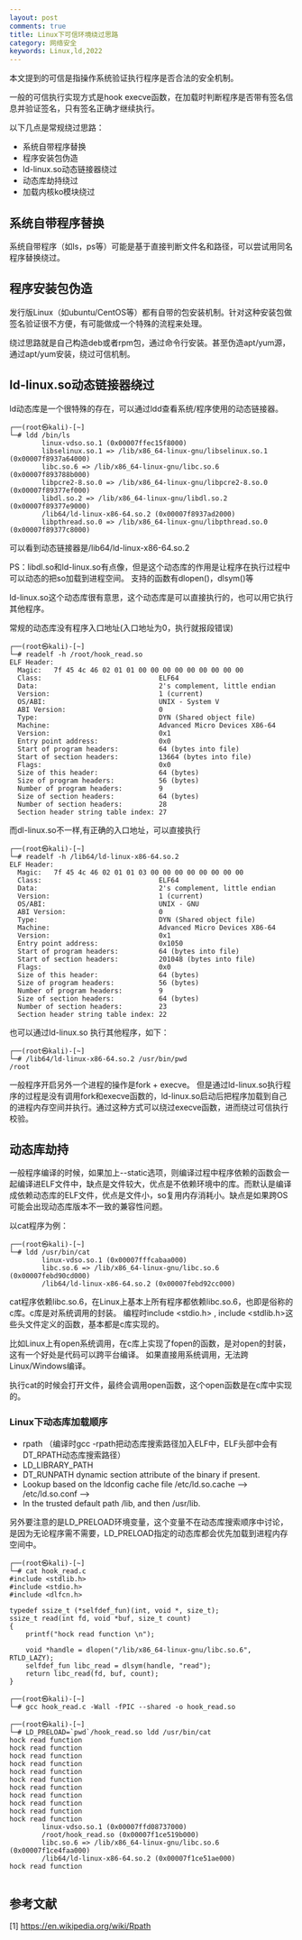 ```yaml
---
layout: post
comments: true
title: Linux下可信环境绕过思路
category: 网络安全
keywords: Linux,ld,2022
---
```


本文提到的可信是指操作系统验证执行程序是否合法的安全机制。

一般的可信执行实现方式是hook execve函数，在加载时判断程序是否带有签名信息并验证签名，只有签名正确才继续执行。

以下几点是常规绕过思路：
+ 系统自带程序替换
+ 程序安装包伪造
+ ld-linux.so动态链接器绕过
+ 动态库劫持绕过
+ 加载内核ko模块绕过

## 系统自带程序替换
系统自带程序（如ls，ps等）可能是基于直接判断文件名和路径，可以尝试用同名程序替换绕过。

## 程序安装包伪造
发行版Linux（如ubuntu/CentOS等）都有自带的包安装机制。针对这种安装包做签名验证很不方便，有可能做成一个特殊的流程来处理。

绕过思路就是自己构造deb或者rpm包，通过命令行安装。甚至伪造apt/yum源，通过apt/yum安装，绕过可信机制。

## ld-linux.so动态链接器绕过
ld动态库是一个很特殊的存在，可以通过ldd查看系统/程序使用的动态链接器。

```
┌──(root㉿kali)-[~]
└─# ldd /bin/ls 
        linux-vdso.so.1 (0x00007ffec15f8000)
        libselinux.so.1 => /lib/x86_64-linux-gnu/libselinux.so.1 (0x00007f8937a64000)
        libc.so.6 => /lib/x86_64-linux-gnu/libc.so.6 (0x00007f893788b000)
        libpcre2-8.so.0 => /lib/x86_64-linux-gnu/libpcre2-8.so.0 (0x00007f89377ef000)
        libdl.so.2 => /lib/x86_64-linux-gnu/libdl.so.2 (0x00007f89377e9000)
        /lib64/ld-linux-x86-64.so.2 (0x00007f8937ad2000)
        libpthread.so.0 => /lib/x86_64-linux-gnu/libpthread.so.0 (0x00007f89377c8000)
```

可以看到动态链接器是/lib64/ld-linux-x86-64.so.2

PS：libdl.so和ld-linux.so有点像，但是这个动态库的作用是让程序在执行过程中可以动态的把so加载到进程空间。
支持的函数有dlopen()，dlsym()等

ld-linux.so这个动态库很有意思，这个动态库是可以直接执行的，也可以用它执行其他程序。

常规的动态库没有程序入口地址(入口地址为0，执行就报段错误)
```
┌──(root㉿kali)-[~]
└─# readelf -h /root/hook_read.so         
ELF Header:
  Magic:   7f 45 4c 46 02 01 01 00 00 00 00 00 00 00 00 00 
  Class:                             ELF64
  Data:                              2's complement, little endian
  Version:                           1 (current)
  OS/ABI:                            UNIX - System V
  ABI Version:                       0
  Type:                              DYN (Shared object file)
  Machine:                           Advanced Micro Devices X86-64
  Version:                           0x1
  Entry point address:               0x0
  Start of program headers:          64 (bytes into file)
  Start of section headers:          13664 (bytes into file)
  Flags:                             0x0
  Size of this header:               64 (bytes)
  Size of program headers:           56 (bytes)
  Number of program headers:         9
  Size of section headers:           64 (bytes)
  Number of section headers:         28
  Section header string table index: 27

```

而dl-linux.so不一样,有正确的入口地址，可以直接执行
```
┌──(root㉿kali)-[~]
└─# readelf -h /lib64/ld-linux-x86-64.so.2
ELF Header:
  Magic:   7f 45 4c 46 02 01 01 03 00 00 00 00 00 00 00 00 
  Class:                             ELF64
  Data:                              2's complement, little endian
  Version:                           1 (current)
  OS/ABI:                            UNIX - GNU
  ABI Version:                       0
  Type:                              DYN (Shared object file)
  Machine:                           Advanced Micro Devices X86-64
  Version:                           0x1
  Entry point address:               0x1050
  Start of program headers:          64 (bytes into file)
  Start of section headers:          201048 (bytes into file)
  Flags:                             0x0
  Size of this header:               64 (bytes)
  Size of program headers:           56 (bytes)
  Number of program headers:         9
  Size of section headers:           64 (bytes)
  Number of section headers:         23
  Section header string table index: 22

```

也可以通过ld-linux.so 执行其他程序，如下：
```
┌──(root㉿kali)-[~]
└─# /lib64/ld-linux-x86-64.so.2 /usr/bin/pwd
/root

```
一般程序开启另外一个进程的操作是fork + execve。
但是通过ld-linux.so执行程序的过程是没有调用fork和execve函数的，ld-linux.so启动后把程序加载到自己的进程内存空间并执行。通过这种方式可以绕过execve函数，进而绕过可信执行校验。

## 动态库劫持
一般程序编译的时候，如果加上--static选项，则编译过程中程序依赖的函数会一起编译进ELF文件中，缺点是文件较大，优点是不依赖环境中的库。而默认是编译成依赖动态库的ELF文件，优点是文件小，so复用内存消耗小。缺点是如果跨OS可能会出现动态库版本不一致的兼容性问题。

以cat程序为例：
```
┌──(root㉿kali)-[~]
└─# ldd /usr/bin/cat
        linux-vdso.so.1 (0x00007fffcabaa000)
        libc.so.6 => /lib/x86_64-linux-gnu/libc.so.6 (0x00007febd90cd000)
        /lib64/ld-linux-x86-64.so.2 (0x00007febd92cc000)
```

cat程序依赖libc.so.6，在Linux上基本上所有程序都依赖libc.so.6，也即是俗称的c库。c库是对系统调用的封装。
编程时include <stdio.h> , include <stdlib.h>这些头文件定义的函数，基本都是c库实现的。

比如Linux上有open系统调用，在c库上实现了fopen的函数，是对open的封装，这有一个好处是代码可以跨平台编译。
如果直接用系统调用，无法跨Linux/Windows编译。

执行cat的时候会打开文件，最终会调用open函数，这个open函数是在c库中实现的。

### Linux下动态库加载顺序
+ rpath （编译时gcc -rpath把动态库搜索路径加入ELF中，ELF头部中会有DT_RPATH动态库搜索路径）
+ LD_LIBRARY_PATH
+ DT_RUNPATH dynamic section attribute of the binary if present.
+ Lookup based on the ldconfig cache file /etc/ld.so.cache --> /etc/ld.so.conf --> 
+ In the trusted default path /lib, and then /usr/lib.

另外要注意的是LD_PRELOAD环境变量，这个变量不在动态库搜索顺序中讨论，是因为无论程序需不需要，LD_PRELOAD指定的动态库都会优先加载到进程内存空间中。

```
┌──(root㉿kali)-[~]
└─# cat hook_read.c
#include <stdlib.h>
#include <stdio.h>
#include <dlfcn.h>

typedef ssize_t (*selfdef_fun)(int, void *, size_t);
ssize_t read(int fd, void *buf, size_t count)
{
    printf("hock read function \n");

    void *handle = dlopen("/lib/x86_64-linux-gnu/libc.so.6", RTLD_LAZY);
    selfdef_fun libc_read = dlsym(handle, "read");
    return libc_read(fd, buf, count);
}

┌──(root㉿kali)-[~]
└─# gcc hook_read.c -Wall -fPIC --shared -o hook_read.so

┌──(root㉿kali)-[~]
└─# LD_PRELOAD=`pwd`/hook_read.so ldd /usr/bin/cat      
hock read function 
hock read function 
hock read function 
hock read function 
hock read function 
hock read function 
hock read function 
hock read function 
hock read function 
hock read function 
hock read function 
        linux-vdso.so.1 (0x00007ffd08737000)
        /root/hook_read.so (0x00007f1ce519b000)
        libc.so.6 => /lib/x86_64-linux-gnu/libc.so.6 (0x00007f1ce4faa000)
        /lib64/ld-linux-x86-64.so.2 (0x00007f1ce51ae000)
hock read function 
                                         
```

## 参考文献
[1] https://en.wikipedia.org/wiki/Rpath